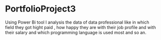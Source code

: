 # PortfolioProject3
Using Power Bi tool I analysis the data of data professional like in which field they got hight paid , how happy they are with their job profile and with their salary and which programming language is used most and so an.
